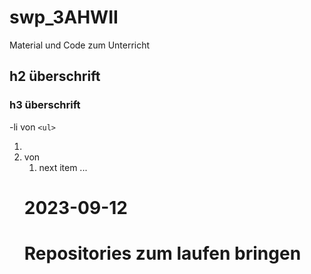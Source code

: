 # swp_3AHWII
Material und Code zum Unterricht

## h2 überschrift
### h3 überschrift
-li von `<ul>`
1) <li> von <ol>
1) next item ...

# 2023-09-12
# Repositories zum laufen bringen



